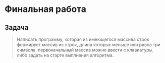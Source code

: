 # Финальная работа
## Задача
> Написать программу, которая из имеющегося массива строк формирует массив из строк, длина которых меньше или равна три символа. первоначальный массив можно ввести с клавиатуры, либо задать на старте выплнения алгоритма. 

